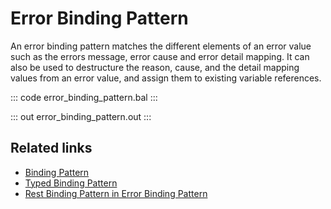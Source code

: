 # Error Binding Pattern

An error binding pattern matches the different elements of an error value such as the errors message, error cause and error detail mapping. It can also be used to destructure the reason, cause, and the detail mapping values from an error value, and assign them to existing variable references.

::: code error_binding_pattern.bal :::

::: out error_binding_pattern.out :::

## Related links
- [Binding Pattern](/learn/by-example/binding-pattern/)
- [Typed Binding Pattern](/learn/by-example/typed-binding-pattern/)
- [Rest Binding Pattern in Error Binding Pattern](/learn/by-example/rest-binding-pattern-in-error-binding-pattern/)
